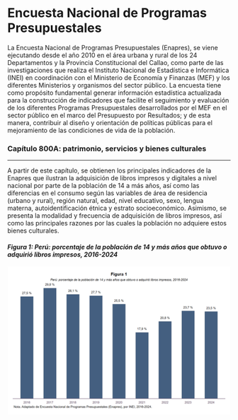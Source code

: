 # Encuesta Nacional de Programas Presupuestales
La Encuesta Nacional de Programas Presupuestales (Enapres), se viene ejecutando desde el año 2010 en el área urbana y rural de los 24 Departamentos y la Provincia Constitucional del Callao, como parte de las investigaciones que realiza el Instituto Nacional de Estadística e Informática (INEI) en coordinación con el Ministerio de Economía y Finanzas (MEF) y los diferentes Ministerios y organismos del sector público.
La encuesta tiene como propósito fundamental generar información estadística actualizada para la construcción de indicadores que facilite el seguimiento y evaluación de los diferentes Programas Presupuestales desarrollados por el MEF en el sector público en el marco del Presupuesto por Resultados; y de esta manera, contribuir al diseño y orientación de políticas públicas para el mejoramiento de las condiciones de vida de la población.


### Capítulo 800A: patrimonio, servicios y bienes culturales

------------
A partir de este capítulo, se obtienen los principales indicadores de la Enapres que ilustran la adquisición de libros impresos y digitales a nivel nacional por parte de la población de 14 a más años, así como las diferencias en el consumo según las variables de área de residencia (urbano y rural), región natural, edad, nivel educativo, sexo, lengua materna, autoidentificación étnica y estrato socioeconómico. Asimismo, se presenta la modalidad y frecuencia de adquisición de libros impresos, así como las principales razones por las cuales la población no adquiere estos bienes culturales.


#### *Figura 1: Perú: porcentaje de la población de 14 y más años que obtuvo o adquirió libros impresos, 2016-2024*


![](https://github.com/Fernandocb2008/Enapres/blob/main/Figura1.png)
